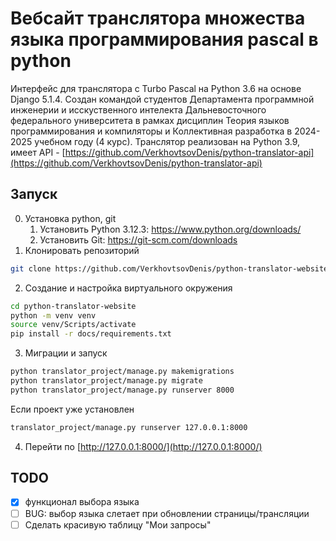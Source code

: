 # Вебсайт транслятора множества языка программирования pascal в python

Интерфейс для транслятора с Turbo Pascal на Python 3.6 на основе Django 5.1.4. Создан командой студентов Департамента программной инженерии и исскуственного интелекта Дальневосточного федерального университета в рамках дисциплин Теория языков программирования и компиляторы и Коллективная разработка в 2024-2025 учебном году (4 курс). 
Транслятор реализован на Python 3.9, имеет API - [https://github.com/VerkhovtsovDenis/python-translator-api](https://github.com/VerkhovtsovDenis/python-translator-api)

## Запуск
0. Установка python, git
    1. Установить Python 3.12.3: https://www.python.org/downloads/
    2. Установить Git: https://git-scm.com/downloads
1. Клонировать репозиторий
```bash
git clone https://github.com/VerkhovtsovDenis/python-translator-website.git
```
2. Создание и настройка виртуального окружения
```bash
cd python-translator-website
python -m venv venv
source venv/Scripts/activate
pip install -r docs/requirements.txt
```
3. Миграции и запуск
```bash
python translator_project/manage.py makemigrations
python translator_project/manage.py migrate
python translator_project/manage.py runserver 8000
```
Если проект уже установлен
```bash
translator_project/manage.py runserver 127.0.0.1:8000
```

4. Перейти по [http://127.0.0.1:8000/](http://127.0.0.1:8000/)

## TODO
- [x] функционал выбора языка
- [ ] BUG: выбор языка слетает при обновлении страницы/трансляции
- [ ] Сделать красивую таблицу "Мои запросы"